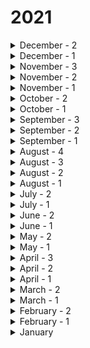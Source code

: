 # 2021

<details>

<summary>December - 2</summary>

#### What's new:

* Group tagging auto-suggestions feature has been developed. The system will auto-suggest the tags when admin types something in Target Group > Add Tag menu.
* The admin will be now able to send the same phishing or training campaign to the same target group multiple times in minutes if the Mark As Test option has been used.
* If the admin enables Reminder and chooses the present day and time, the Reminder count has been starting from the present day, and now the Reminder will be started from the next week for the related day and time.
* There is a new feature called ‘Managed, Not Managed’ options to categorize the companies. This will help Resellers to categorize their customers as Managed or Not Managed and the companies which have ‘Not Managed’ option will not be listed in the multi-tenant menu.
* The admin will be now able to delete users from all training reports that exist on the company profile and restore the user from all training reports as well if needed.
* The admins will now be able to fetch users who are NOT COMPLETED the training via one API Endpoint.
* The companies will be listed as alphabetical order in Switch Company function.

#### Improvements:

* A performance improvement has been done for the Target User list.
* A performance improvement has been done for downloading gamification dashboard reports.
* A performance improvement has been done for the Scheduled Reports menu.
* A performance improvement and bug has been done for the ‘Stop’ training button.
* The admin could click the Save button multiple times on the Training Report > Reminder Edit page. The Save button will be passive automatically after the first time clicking.
* The data state will be resetted if admin clicks X or Close buttons to close the page on the multi-tenant menu.
* The admin will be warned if admin enables the Reminder but does not configure it.
* The certificate email queue will be now listed in the Advanced Settings > Email Queue menu. The Resellers will be able to see the certificate email queue real-time of their customers.
* The ‘Surname’ field name has been changed to ‘lastname’ in excel sheet for target users.
* The ‘DATE\_FORMAT’ attribute date format will be be fetched from the customer’s profile settings.
* A performance improvement has been done for the LDAP fetch users.
* The original Reminder count number will not be used for the training send, the original count which was written for Reminder will be used for Reminder itself.
* The public admins will be warned if a user has been added via public domains as a red banner on the public domain.
* The admin will be warned if the admin doesn’t choose a language while launching the multi-language training.
* The pop-up messages when using the Resend feature are now more clear for the admin to understand on phishing campaigns.
* The admin can use ‘Space’ while specifying a password. It can be used while creating an admin account or updating the password.
* If the admin marks the phishing campaigns as Mark As Test, the data related to phishing campaigns will disappear from the dashboard.
* The category of Reminder Notification template has been updated as ‘Awareness Educator’

#### Bug Fixes:

* The admin could send a training or phishing campaign to the users who are authorized before and but unauthorised. The Reseller now won’t be able to send the users whose email domain is not listed in the Restrict Email Address menu.
* A bug that caused Reseller not to see the first 8 graphics on the phishing campaign was fixed.
* A bug for a one phishing campaign was fixed.
* A bug that caused a scheduled training not to start at the correct time was fixed. The scheduled training campaigns will be sent according to the customer time zone at the correct date and time.
* A bug that caused the Incident Responder Notification Template not works has been fixed.
* A bug that was causing a user who finished the training but listed in the Not Completed tab in a training excel report.
* A bug that was fetching Department information from users incorrectly has been fixed.
* A bug that was showing deleted public domains on the Restrict Email Address menu has been fixed.
* A bug that caused the admin to Bypass blacklist words while creating a phishing subdomain has been resolved.
* A bug that has caused the last 5 campaigns not to show accordingly in the ‘Last 5 Campaigns' menu in the dashboard .
* A bug that caused the Randomize feature to work as alphabetical has been resolved.

</details>

<details>

<summary>December - 1</summary>

#### What's new:

* The feature of reporting mails with the 'Send to analysis' button has been added to the Google Workspace plugin.
* A list of users reporting phishing emails has been added to the phishing simulator module.
* The feature of scheduling phishing campaigns has been added.
* The 'Campaign Reports' page, where reports of phishing campaigns can be viewed, has been added.
* PDF reports produced in the Fortinet analysis engine can now be downloaded with the 'See Details' button.

#### Improvements:

* A performance improvement was made while adding users to target groups.
* A performance improvement was made in the home page and the opening of the dashboard on the home page.
* In the scan results performed on IBM X-Force, a more clear result is displayed instead of the numerical result.
* The performance of Opened, Clicked and Submitted lists has been improved in the phishing simulator module.
* Time information has been removed from the data in the 'Renewal Date' and 'Date Created' fields in the Companies list.
* The name of the description merge tag in the template editor has been changed to a message in the editor.
* A performance improvement has been made in the opening of the Email Template and Landing Page pages.

#### Bug Fixes:

* Fixed the issue where the investigation time in Outlook investigations changes depending on the user's machine.
* Fixed the issue where the 'Sender IP' field was blank in some mails.
* The problem that some users cannot log in to the platform has been fixed.
* The timeout issue on the Campaign page has been fixed.
* The error that some users get after clicking the 'Enable MFA' button has been fixed.
* Selection error where if the record edited in Template and Landing Page selections is a record after the 10th record, has been fixed.
* Fixed 'Not Delivered' value on the Campaign Summary page.
* Fixed 'Target Users' to display correctly in the campaign manager list.
* When the schema is set to only http on the domain page, https option is removed on the landing page.
* The problem that the file selection screen does not appear when some parts of the file uploaded component are clicked has been fixed.&#x20;

</details>

<details>

<summary>November - 3</summary>

#### What's new:

* Group Tagging + Multi Tenant Search feature is designed to help Reseller’s multi-tenant launch much easier. Reseller’s can tag Target Groups and launch training by using Tag based searching instead of Group name base.&#x20;
* Certificates will be sent now via Multi-Thread. The new implementation will help sending certificates much faster.&#x20;
* Certificate template {CompleteDate} merge tag is integrated with the customer’s preferred date format.

#### Improvements:

* The pop-up messages when using the Resend feature are now more clear for the admin to understand.&#x20;
* A performance improvement has been done for Target User adding.&#x20;
* A performance improvement has been done for creating the Company.
* A performance improvement has been done for the Roles menu.
* A sentence for the Reminder feature on the Multi-Tenant launch menu has been changed to one more clear for the admin.&#x20;
* Target Group Excel Sheet, the field name called ‘Surname’ changed to ‘Last Name’.&#x20;
* The Training list menu while launching the Phishing campaign was showing a specific number of training on the list, now it will show all the training content the customer has.
* The message is now more clear for the admin which was displayed if admin enters the blacklisted subdomain name in the Phishing URL field while on the edit menu of the phishing campaign.&#x20;
* A new message will be displayed if the admin writes dot (.) into the subdomain for SSL domains. The new improvement will reduce misuse of SSL domains. The training Type has been changed from ‘GROUP’ to ‘CAMPAIGN’ if admin launches the training via Phishing campaign.&#x20;
* The training type will be displayed as ‘CAMPAIGN’ and this will help admin to see the training launched via phishing campaign in the first look.
* The gamification dashboard excel report has a ‘User Performance’ column. The Enrolled and Completed column date format will be separated as Slash and the date format will be fetched from the Date Format of customer’s profile settings.&#x20;
* The admin will be able to create System User if there is whitespace in any field. The system will ignore the whitespace if there will be one in any field while creating the system user.&#x20;
* The new brand name has been added to Blacklist for phishing simulator. Brand names such as Apple, Microsoft, Amazon and many more global brands are not allowed to be used as words in Phishing URL.&#x20;
* The multi-language feature is now more improved and some bugs fixed.

#### Bug Fixes:

* A mandatory field which is ‘Description’ could be bypassed while creating a Playbook rule.&#x20;
* A mandatory field called ‘License’ was showing two times ‘This field is required’ while creating a company if this field was empty. The message will be displayed one time.&#x20;
* A bug that caused not to show the Source file of the training has been fixed.&#x20;
* The ‘User Performance’ column was displaying none data after being downloaded.&#x20;
* The ‘Waiting’ field which was displayed in the Sending Report menu of a training report is now improved. The deleted users from the training report will not be seen as ‘Waiting’ on the Sending Report menu.&#x20;
* The duplicate SMTP creation is fixed.&#x20;
* The sorting is fixed for Company > Company List > Status column.&#x20;
* If the admin marks as Test or Delete the phishing campaign, the phishing campaign data will disappear from the dashboard.

</details>

<details>

<summary>November - 2</summary>

#### What's new:

* Phishing campaign report page has been added to the Phishing Simulator module.

#### Improvements:

* Some additions and performance improvements have been made to the Campaign Manager screen in the Phishing Simulator module.
* Messages which are displayed when investigation delete & warning actions are created have been made clearer.
* Resource utilization optimization has been made for some API requests sent by the Outlook add-in.
* The links in the Email Template editor will no longer be clickable.
* Performance improvement has been made in the mailing list of Investigation results.

#### Bug Fixes:

* Permission differences of a company admin logging in from the interface with an API client in the company admin role have been fixed.
* An error encountered in some cases with the SAML method has been fixed.
* Fixed some tags in the phishing simulator email template editor.
* Corrected opening and closing behaviour of the left menu at low resolutions.
* The 'finished time' field in the Investigation details will now show the correct value.
* The error received when the queried hash could not be found in Virus Total on Virus Total has been fixed.
* Fixed an issue where some users appeared as 'Enabled' instead of 'Offline' in the phishing reporter list.
* Fixed an issue where multiple google workspace investigations were started, some of them started after quite some time.

</details>

<details>

<summary>November - 1</summary>

#### What's new:

* Campaign manager page has been added to the Phishing Simulator module.

#### Improvements:

* Improved performance in the section that updates the status of users who have turned off the Outlook add-in to 'Offline'.
* Improved performance while reflecting the emails in the Investigation results to the interface.
* Some error messages returned by the API in some scans with IBM X-Force integration have been made clearer.
* Performance improvement was made by searching by one hash instead of two different hashes in the auto-investigation criteria.
* Renamed VmRay integration to VMRay.
* 'GSuite' text in Source in Investigation details has been changed to 'Google Workspace'.
* Batch and faster processing of actions such as warning and deletion on Investigation has been provided.
* Performance improvement was made in Google workspace investigations.

#### Bug Fixes:

* An issue where the detail cannot be displayed when the detail button is clicked has been fixed for some VirusTotal scans.
* The error while searching with non-numeric characters in the User Limit column in the Company List has been fixed.
* The error received for integrations whose SSL certificate has expired has been fixed.
* The Progress field is now displayed correctly for users who do not have any mails matching the criteria in investigations.
* Fixed the issue where the names appear as 'No Name' in some privileges in custom roles.
* The default values of some analysis engine integrations are correctly selected.
* The 'Restore Default Settings' setting in the filtering options in the lists will now work as expected.
* The 'Incident Responder' menu will not be displayed for a custom role of the Incident Responder module that is not authorized.

</details>

<details>

<summary>October - 2</summary>

#### What's new:

* The Company ID is listed in the Company List to find Company ID much easily for APIs or other purposes.
* Reminder notification template {CREATE\_DATE} merge tag is integrated with the customer’s preferred timezone.
* Admin is now able to create Department based scheduled reports and receive specific reports based on Departments.
* The ‘Incident Responder On/Off’ feature has been integrated with Outlook MSI add-in.
* A business logic for Report Scheduling about ‘Last 1 Week’ option has been changed. The report will be generated from the last 1 week data from now.
* The warning page has been integrated with the By Email Group feature in the Training Module. If the admin sends a training, the warning page will be displayed with information about the training, groups, users and then the admin can send the training if wished.
* The Company timezone list is integrated with the Campaign Manager timezone list, now Company timezone and Campaign Manager timezone list are the same.
* The Duration column has been hidden by default in the Exam and Scores menu for SCOM training type.
* The Invoice Report feature has been developed, the Resellers are able to see training, phishing usage and other data of their customers for invoice purposes.

#### Improvements:

* The Notification template list is now loaded from the backend for better listing performance.
* The user experience about ‘Sending Limit’ is improved. The Sending Limit field can now be empty without getting a pop-up information message. The default value will be used if the admin doesn’t enter a number.
* The license user count will not be empty after the license expires.
* The phishing scenario has an HTML page and the admin can review the HTML page without entering a phishing URL. This has been improved for the EMEA Keepnet Labs cloud.
* The notification template list in the Playbook > Action > Notify menu has been improved to show the list much better for UI/UX experience.
* A performance improvement has been done for the Multi-Tenant training launch menu.
* The Reseller will not see default system roles if the ‘Custom Reseller Role’ option is chosen.
* The SCIM user group which is assigned to the SCIM application will not be created on the target group menu as an empty group.

#### Bug fixes:

* If a message pop-up about a field after filling up every field in a new company page, a few fields were missing and needed to be filled up again. The related few fields that include information will not disappear if there would be a pop-up message on the page.
* Some columns weren't sorting correctly in the Gamification Dashboard, now fixed.
* Some charts in the Training Report were showing full Browser User Agent instead of the name of the browser, which has been fixed now.
* Incident Responder Update notification template being sent has been fixed.
* Training Report > Sending Report > Waiting filtering option had a pagination issue which is fixed now.
* The Exam data was coming duplicate rarely for a few SCORM files, now it’s been fixed.
* The group name searching has been improved.

</details>

<details>

<summary>October - 1</summary>

#### Bug Fixes:

* Fixed the character comparison problems for users with Turkish characters in the email.
* Ensured that scanned users are not reprocessed when an incomplete O365 investigation job runs again.
* Fixed an issue where some simulation mails did not match with a playbook.
* The problem that sometimes 2 analysis report mails are received even though the user reports a single mail has been fixed.
* Fixed some bugs in Google workspace investigations.
* Ensured that the filter for 'Status' column in the Investigation details works correctly.
* Fixed a bug in test connections for some proxy settings on the Proxy Settings page.
* Filtering and sorting problem on 'Tenant Users' column in the role list on the system users page has been fixed.
* The master record of an item that is excluded from analysis engine scans is now displayed as Excluded instead of Undetected.
* Fixed an issue where the Investigation list would sometimes be empty.
* Fixed the issue where sometimes fields are disabled when trying to edit a record of the IBM X-Force integration.
* Fixed the association of Proxy Settings and SAML Settings custom roles with the visibility of the respective pages.

#### What's New:

* When adding an analysis engine integration, if IP, URL or File scanning capacity is not selected, a validation error will be shown.
* In case of an error, analysis jobs will be retryed 3 times and completed.
* The custom role options of the Proxy Settings and SAML Settings pages are moved to Company section.
* In Google workspace investigations, scanned users who are encountered an error while accessing their mailbox will now be seen in the investigation user list.
* Creating and listing phishing scenarios pages have been added to the phishing simulator module.
* Filtering feature has been added to the Role column of the System users list.
* Only active integrations are displayed in the 'Analyze' option in Playbook actions.
* Investigation results will now be automatically updated on the screen at 15-second intervals.

#### Improvements:

* Performance improvement has been made while creating Investigation users and processing investigation results.
* Status reporting frequency for auto-investigations increased from 10 seconds to 60 seconds.
* The users to be scanned in O365, EWS and Google workspace investigations were distributed and processed over different investigations.
* The name of the Roksit integration has been changed to Cyber X-Ray.
* Bandwidth usage is optimized in Google workspace and O365 investigations.
* Optimization was made in bulk deletion and warning actions on e-mails found in the investigation results.
* The error message returned when the username or password is entered incorrectly in a Cloudflare type DNS Provider definition has been made clearer.
* Prevented deletion of a record when this DNS, Domain, Landing Page, Phising Scenario record is being used in the system.

</details>

<details>

<summary>September - 3 </summary>

#### Bug Fixes:

* We fixed some bugs in some scans with **IBM X-Force** and **Google Safe Browsing** analysis engines.&#x20;
* We fixed the problem that the from information could not be retrieved from some emails.&#x20;
* We fixed the multiplexing problem in some email addresses containing Turkish characters in the phishing report list.&#x20;
* We have provided the page to be refreshed when a target user is deleted.
* We fixed an issue where the **Outlook add-in** would sometimes show an error when showing a message box.
* Validation was added to the email field on the DNS service definition page.&#x20;
* We added validation for IP addresses entered in the analysis engine IP exclusion list.&#x20;
* We ensured that tooltips that do not contain text are not displayed.&#x20;
* As a result of getting an error in **SAML** authentication, we have provided the URL to be redirected from whitelabelling.
* We fixed the issue where the "Priority" feature in **Playbook** was not taken into account.&#x20;
* We fixed the issue where the save button would not work when **Phishing Scenarios** was creating new **Email Templates.**&#x20;
* In the O365 plugin, we fixed the problem that the plugin title could not be customized according to the selected language and Turkish characters.

#### What's New:

* We ensured that target users can also be uploaded as csv.&#x20;
* We provided the default template content according to the template type selected on the **Notification Template** screen.&#x20;
* We added Roksi analysis engine integration.&#x20;
* We added **Landing Page Template** creation and listing pages to the **Phishing Simulator** module.&#x20;
* We added domain definition and listing pages to the **Phishing Simulator** module.&#x20;
* We added a test connection button to the **Zen Spamhause** type integration definition screen.&#x20;
* We added a sender name column to the mailing lists in the Investigation details.&#x20;
* We added a page that shows which groups the **Target Users** belong to.&#x20;
* We added the display of errors received during **SAML** authentication in the interface.

#### Improvements:&#x20;

* We provided faster processing of heartbeat requests sent by the **Outlook** **Add-in.**&#x20;
* We provided faster processing of investigation status report requests sent by the **Outlook Add-in.**&#x20;
* We made performance improvements in email analysis with **Virus Total** and **Forti-Sandbox**.&#x20;
* In the **Proxy Settings** screen, we made it possible to save the name and default proxy options without making a test connection.&#x20;
* We made performance improvements in **Google Workspace** investigations.&#x20;
* We made a performance improvement in the opening of the **Integrations** page.&#x20;
* We made a security improvement during the phishing template creation phase.

</details>

<details>

<summary>September - 2</summary>

#### Bug Fixes:

* **Incident Responder > Workflow** duplicate records are fixed after editing the rule.
* We fixed an issue that the **{FIRSTNAME}** tag which wasn’t working in the notification template.
* We fixed other minor bugs.

#### What's New:&#x20;

* Timezone has been implemented for the mult-tenant company based training launch.
* **Multi-thread** email sending is implemented to the system. The sending email speed has been increased via multi-thread.
* Email sending queue is displayed on the **Analytics** menu now.
* “Delete email” option included in the **Phishing Reporter** button for **O365, Exchange Online.**
* We now have multi-language support for Scorm based training.
* We now have advanced logging for Scorm based training that logs all data for future analysis requirements.
* SCIM - "Set by Default Group" option will be automatically enabled and only **Reseller** roles will be able to **Disable** the "Set by Default Group" option.
* **Google Workspace Add-in** will be downloaded on **Phishing Reporter UI**.
* Reseller will not start a campaign (training and phishing) to any domain which is not whitelisted on the **Restrict Email Address** menu.
* The timezone information in the **Campaign Manager > New Campaign** will come from your company timezone now.
* Once the Reseller configured a setting, the Reseller will not be the owner of the settings. The improvement is for "Role page, Certificate page , SMTP page".
* On the **Multi-Tenan**t, By Email Group menu, when you click on the **X** button and **Close** button, the old state will be reset.
* MP4 type of training will be stopped automatically when the user changes the training tab or when the browser is in the background.
* **OneLogin SCIM** integration has been developed and implemented to the platform.
* In order to reduce duplicate phishing assignments or accidentally launch a phishing campaign twice, there is a new pop-up message warning for administrators.

#### Improvements:

* "Auto-reset for License" field on **Company Edit** menu is be improved to reduce admin error.
* The user will be warned if the user leaves an empty field while setting up **Report Scheduling**.
* Three **SMTP IP** addresses have been added to the default dashboard.
* We made performance improvement on adding target users on the target group page.
* &#x20;We made performance improvement on the  **Phishing Campaign Manager** page.&#x20;
* A logging mechanism is developed to log create, edit, update and delete operations for **Target User** menu.

</details>

<details>

<summary>September - 1</summary>

#### Bug Fixes:

* We fixed a bug on the no proxy section on the **Integrations** page and added the default proxy option.
* We fixed a bug related to the **Clear** button on the **Investigation** list, it works correctly now.
* We fixed a bug about unsupported scan types not appearing in the **Playbook** section where integrations are selected.
* We fixed a bug in the filter section of the **Mail Configurations Status** and **Platform** column.
* We fixed a bug in filtering by the **User Status** column in the target user list on the Investigations page.
* We fixed a bug in the search by integration type on the **Integrations** page.
* We fixed a bug related to the number of scanned emails in the **Investigation** details.
* In the **Investigations** details, we fixed a bug related to the problem that the icon appears but the label does not appear for Outlook type investigations.

#### What's New:&#x20;

* We have enabled **URL, Attachment, IP** exclusion lists to be defined on the Integrations page.
* We added support for the investigation on **Google Workspace**.
* We enabled the notes field to be seen in the reported email details.
* We enabled a template to be selected while notifying users in **Reported** email details.
* We provided default **URLs** on an **API** basis on the **Integrations** page.
* In the **O365** mail configurations page, we added the domain selection so that only certain domains can be investigated.
* In case of an error in the target user list on the **Investigations** page, we ensured that the cause of the error can be seen as a tooltip when hovering over **Scan Status**.
* We enabled the **Scan Status** column to be filtered in the target user list on the **Investigations** page.
* We removed the **Company** module license type from the company definition screen and enabled it to be given by the system.

#### Improvements:

* We made a performance improvement for the target user list on the **Investigations** page.
* We made a performance improvement on **O365** investigations.
* We improved the performance of the test, enabling the email body to be retrieved in the test connection section of the **O365** mail configuration screen.

</details>

<details>

<summary>August - 4</summary>

#### Bug-fixes :

* We fixed some bugs related to **IBM X-Force** scan results.&#x20;
* We fixed a bug that caused the user's email address not to be identified by the Platform while using Phishing Reporter.
* We fixed a bug that caused the scan status column to show an empty value on the target user list of the investigation details page.&#x20;
* We fixed a bug on image upload for the **notification template** page.&#x20;
* We fixed a bug that new items are not shown on the **audit log** page.&#x20;
* We fixed a bug that caused the custom roles cannot be deleted by a root user.&#x20;
* We fixed the bug that caused a user to grant some licenses to sub-companies, even these do not have this license.
* We fixed a bug that brought incorrect information on the **white-labelling** settings page.&#x20;
* We fixed a bug that caused the date and email relay information empty on email details.
* We fixed a bug that some items cannot be clicked on the switch company list.&#x20;
* The total target user count will now show correctly on top of the investigation detail page.&#x20;
* On the **Investigation details** page, the target user list was correctly sorted according to the scan status column.

#### What's New :

* We added **Google Safe Browsing** and **IP Spamhause Zen** analysis engine integrations.&#x20;
* We have developed a log collection tool for our **Outlook add-in** and diagnostic tool for faster status checking and error detection.&#x20;
* We have enabled our Background service to run as a Windows service as well.&#x20;
* We added proxy selection support for integrations.&#x20;
* During the deletion phase of the proxy, we added a check that if this proxy is used by an analysis engine, it should not be deleted.&#x20;
* We introduced the captcha requirement when many incorrect passwords and multi-factor authentication codes are submitted.&#x20;
* While reporting email via Phishing Reporter, we have provided a text showing the status of the process.&#x20;
* We added the ability to stop the investigation for **EWS** type investigations.
* We developed an add-in for **Google Workspace.**
* We developed a feature that allowed users to generate the **Google Workspac**e add-in on the **Phishing Reporter** page.

#### Improvements :

* We improved a feature that the investigation details now include details about the type of investigation selected.&#x20;
* We improved the validation error feature when no criteria are added on the Investigation screen.&#x20;
* We have improved the validation error feature when at least one target user group is not selected on the Investigation screen.&#x20;
* We added detailed log export support to the outlook add-in for better due diligence.

</details>

<details>

<summary>August - 3</summary>

#### Bug Fixes:

* We fixed an issue that caused limited search on **Incident Responder > Investigation > Scanned Email** page.
* We fixed an issue that created the blank excel reports on **Report Scheduling**.
* We fixed an issue that reverted the users back to the **Edit** page when they deleted training content.
* We fixed an encoding issue that caused some characters not to display correctly when searching an email in the **Manual Investigation** on **Incident Responder > Investigation page.**
* We fixed the “role cloning” bug. Resellers can clone a role to other tenants now.&#x20;
* We fixed a bug that was resetting all settings when admins edited any input on **Report Scheduling.**
* We fixed a bug in the search function under the **Users** column in the **Target Group**. The search now includes text along with numeric values.
* When the target users were uploaded via an excel sheet, you had to refresh the page to see target users on the system. We fixed this bug, as soon as you upload it,  you will see the target group list immediately.&#x20;

#### What's New:

* “Multi-tasking” feature is developed to send training emails 5x times faster.
* Current gamification dashboard logic now supports any type of training content (HTML5, MP4, and scorm 1.2)
* “Stop and start button” is created for the training assignment on the **Report Manager > Training Report** page. Now, an admin can stop any training that is currently being sent and continue any time.
* An admin, reseller or any custom role which has granted permission can delete a system user from the **Company > System User** menu.

#### Improvements:

* We created a new business logic that does not allow a Reseller to be a Reseller for itself.
* We now started to host 3rd party components such as fonts, .CSS, Javascript into the platform - there will not be any internet dependency for on-premise customers.
* We improved our “auto-update feature” which now includes **Phishing URLs.**
* We improved the performance of search functionality on the **Incident Investigation > Scanned Emails** page.
* We improved the performance on the **Sending Report** page on the training report.
* A logging mechanism was added for iSpring based HTML5 training to save data in any error.
* A logging mechanism is developed to log create, edit, update and delete operations for **Notification Template,** and **Reminder** on **Training Report.**
* If the **Training Notification** template does not exist,  the users will be notified when they customize the training.
* We made an improvement to reduce duplicate training assignments. The admins are not allowed to assign training more than one at the same time or in the last 3 minutes on the **Training Launch** menu.
* We improved the training launch button that reduces any admin mistake to send training twice to similar groups.

</details>

<details>

<summary>August - 2</summary>

#### Bug Fixes:&#x20;

* Advanced reporting option on **“Report Scheduling”** bug is fixed, now it sets correct details once you set up.
* Same phishing **URL** allowed to use for different phishing scenarios - the system no longer warns admin for this conflict.
* Using different characters (like -,!,+,&,etc.) in the training name and using these characters in search bugs is fixed.
* The bug that the CKFinder file manager was not listed on the **Training** page was fixed

#### What's New:

* The **“Select All”** button on datatable selects only visible records after a search result instead of all records in the datatable.
* Time zone and data format feature added on company profile that each company allowed to use their own time zone and data format.
* Time zone and date format used in excel reports.
* Time zone and data format integrated into **Training assignment, Phishing Campaign Report, Training Campaign Report** and **Report Scheduling.**
* In order to reduce duplicate training assignments or accidentally launch a training campaign, there is a new pop-up message warning administrators and asking for approval for this operation with a detailed description.
* MP4 formatted training name is used as a Title on the end user’s browser.
* A logging mechanism is developed to log create, edit, update and delete operations for Training modules.
* 4 new languages (**Estonian, Russian, Hebrew**, and **Dutch**) were added to the training modules.

#### Improvements:

* Performance improvement on **Training Summary** report.
* Performance improvement on **Score** page on training report.
* Performance improvement on **Exam** page on training report.
* Performance improvement on **Email** group list on the target group.
* Performance improvement on **Phishing Campaign** list.
* Performance improvement on the **Company** list.
* Performance improvement for **Leaderboard** calculation on **Gamification Dashboard.**
* Performance improvement on the **Training** list.
* Performance improvement on the **Phishing Scenarios.**
* **XLS Excel** 1999 format upgraded to 2007 version **XLXS** format on **Incident Responder** report.

</details>

<details>

<summary>August - 1</summary>

#### **B**ug Fixes

* We fixed an issue that was causing diagnostic tools to get the email addresses for some users.
* We fixed some bugs during the analysis of a reported email indicator with **Fortinet**.
* We fixed some bugs that were causing the **sender IP** to not be extracted from reported emails and not displayed geolocation.
* We fixed a bug that was causing the analysis of the simulation emails.
* We fixed a bug on **O365** configurations that was causing test connection failures for some **O365 accounts.**
* We fixed an issue that was causing an error message on the investigation details page.

#### What’s New:

* Analysis results are directly reflected in the reported emails even if analysis continues for other indicators in the reported email. When a result of an indicator is a malicious or phishing item, it updates the reported emails analysis result immediately.
* **Outlook Add-In and Diagnostic tool** installations are versioned so that when a new version is distributed, it automatically replaces the old version without an uninstallation.
* **Outlook Add-In** now sends the operating system’s user account **SID** which will be used to identify, group and differentiate email accounts used by OS accounts.
* **Threat Sharing** posts now can be liked from the preview directly without expanding the post.
* **Auto Investigations** are now starting if there is no active investigation with the same criteria for optimization.

#### Improvements

* We improved performance when users attempt to stop an ongoing investigation on **Outlook Add-In** and **O365 investigations.**
* We improved the usage of target user custom fields in date and date-time types. Date fields show only the date and date-time fields show full date and time information.
* We improved performance on the **drop-down lists** and **autocomplete lists** by loading items on demand.
* Clickable areas of the data table actions are enlarged so that click action occurs not only clicking the visible text, but also clicking the hovered area for thebetter user experience.
* **Investigation** date range selection now includes the selected end date.
* We improved the analysis performance on reported emails.
* **O365 investigations** scan performance and result matchings on the given filters are improved.
* We improved performance on the **Company List** page.

</details>

<details>

<summary>July - 2</summary>

#### Bug Fixes:

* A bug causes marking items as malicious when posting a new incident on **Threat Sharing** was fixed.
* A bug that causes the investigation to be interrupted for **O365 inbox** scans was fixed.
* A bug on the **Outlook AddIn** that stops sending heartbeat was fixed.&#x20;
* A bug that users with unconfirmed emails fail to log in after a **SAML** configuration is applied was fixed.

#### What's New:

* The **Incident Sharing** feature is implemented with **Cross Company Integration** which extends the analysis capabilities of an incident. Customers can open their analysis engines to our other products, which can be configured by their Integrations and Rest clients with many reporting features.
* Investigations for **Exchange Web Services** are implemented. EWS can be configured from the **Mail Configurations** page and users' mailboxes are scanned when starting a new investigation.

#### Improvements:

* We improved performance on the **Company Group Details** page.
* We improved performance on the **Target Group Details** page.
* **Company Create** quick links are opened on the new browser tab when clicked.
* Users logging in with MFA now can select don’t ask again on this computer option so that they do not have to enter MFA code each time they log in.
* We improved performance on reporter emails’ analysis.
* **Outlook AddIn** now can report emails that are opened in a separate **Outlook** window.

</details>

<details>

<summary>July - 1</summary>

#### Bug Fixes:&#x20;

* The date and time was fixed for some users and system-wide in **Gamification Dashboard.**
* The timezone has been fixed in **Phishing Simulator > Campaign Manager** menu. The date and time which are chosen while sending the phishing camping should be sent on the correct date and time related to the company's timezone.
* A control mechanism was added to the users who have low-level roles. The low-level role user can't change the role of the high-level user.
* The MP4 training contents can be watched in the browser as full-screen by default.
* The **User KPI** menu was improved and a bug was fixed.
* The training which was published via the **Available For** feature wasn't being saved the first time with a custom email template - this bug is fixed.

#### What's New:

* A new report generator that provides information about the summary of the training deployed was developed for Resellers.
* The user roles are now optional for Resellers. The Resellers are able to choose which roles the customer will have.
* If the customer has a custom Relay SMTP rule, the **SMTP Relay test** is now optional to be active or inactive.

#### Improvements:

* The system performance and stability increased.
* The **Restrict Email Addresses** menu works server-side now, this will create performance for listing and adding.
* The Reseller is able to add different types of domains to the **Restrict Email Address** menu now.
* **The O365** integration automatic status checker was improved to detect whether or not the O365 integration works correctly.
* **Incident Responder**, **Manuel investigation** is now supported different characters while searching an email in the users' inboxes.
* The customer is now able to upload different image files which include spaces or different characters in the image file name to the **Whitelabeling** menu.&#x20;
* The new training is now saved as the **System Email Template** option as default until the user decides to use the **Custom Email Template** option in the training.

</details>

<details>

<summary>June - 2</summary>

#### **Bug Fixes:**

* A bug causes scrolling problems on the modal popups.
* Bug fixes on security, performance and stability throughout the platform.

#### What's new:

* Investigation regex filter on mail body feature is implemented. When a filter is selected, scanned emails that match to the given regex shall be displayed on the investigation results. (\* This feature requires the update of the Outlook AddIn clients)
* New Company onboarding wizard is implemented. When resellers create a new company, settings like SMTP and white-labelling of the new company can be configured quickly with a click of a button.
* Notified email result field text can be customized by the selected company’s language.

#### Improvements:

* When downloading the current page of the Phishing Reporter users, the users listed on the page and on the excel page do not match since the last seen information of the users is updated. Now, the displayed user list is reflected to excel.
* List pages’ performance has been optimized throughout the system.
* On the Investigation List page, user count and progress calculation performance is improved.
* Authorization flow is reimplemented for performing better authentication/authorization checks.

</details>

<details>

<summary>June - 1</summary>

**Bug Fixes:**

* This release contains majorly fixed bugs, improved security, performance and stability throughout the platform.

#### **What's New:**

* SAML integration is implemented. Companies can create an integration for their SAML identity providers and users now can login using SAML integration. When using SAML, a user who doesn’t exist on the system is created with their assigned user information and role on the SAML identity provider.
* Audit logs can now be displayed and exported on Windows Event Logs.

#### **Improvements:**

* In Phishing Reporter Users table, Status column is renamed as Add In Status.
* Phishing Reporter Outlook Add In performance is improved when Outlook is started.
* Target user custom fields with the date and date-time types can now be filtered and displayed within the option of active user’s timezone and date-time format selection.
* Datatable filter for the multi-select search box is improved. When an item count is less than 5, the search box is not displayed. Otherwise, users can search using multiple filter items.
* Permission names are listed in a user-friendly way on Custom Role create/edit pages.&#x20;
* Investigation actions are improved for consistency and better user experience both on playbook and investigation start pages.

</details>

<details>

<summary>May - 2</summary>

#### Bug Fixes:

* Fixed several bugs, improved security, performance, and stability throughout the platform.

#### What's new:

* Investigations now scan emails from the enterprise vault for Outlook Addin; users, as well as emails in the enterprise vault, can be deleted from the Investigation details page. In addition, users can report emails for scanning in the enterprise vault with Outlook Addin.
* Phishing Reporter User’s email addresses are now persisted as encrypted.
* Audit logs are now can be found in the Event Logs.
* Logging API requests/responses are now configurable.
* The source column can be filtered on the Reported Emails table.
* AddIn Status and Diagnostic Tool status columns are now filtered on the Phishing Reporter Users data table.
* The login page is updated for Identity Provider (like SAML) implementations for the next releases.
* The server-side pagination feature is expanded for the entire data tables on the system.

#### Improvements:

* Timezone and date-time settings improved. Users can now alter their settings without logging out and in.
* Consistency is provided on data displayed after deleting an item from the last page of the datable.
* Target User Bulk Operation with Excel feature performance is significantly improved.

</details>

<details>

<summary>May - 1</summary>

**Bug fixes:**&#x20;

* The certificate now can be resent in the Sending menu on the training report.
* After you edit the phishing campaign after sending the phishing campaign by using Campaign Manager, you now see the correct template settings that you sent.
* The phishing reporter MSI add-**i**n can be downloaded from the menu in EMEA Keepnet Labs Cloud.

**What's new:**

* The video forward bar can be disabled or activated in Video training. The user cannot pass quickly from beginning to end while watching the video. The progress bar will be disabled if the option chosen in the video training edit menu.
* Both EMEA and Global Keepnet Labs Cloud have Forti Sandbox integration for Incident Responder.
* Phishing Report Mark As Test feature is developed. You can now mark the phishing campaign as Test. The related phishing campaign statistics will be removed from the User KPI.
* New APIs have arrived. You can now be able to create, delete, list target groups or users. You can now be able to list phishing campaigns, and inside of the phishing campaigns, you can get information from Summary, Department, Phishing Report, Sending, Campaign Clicked, Campaign Opened, Campaign Submitted, No Response, Macro Attachment menu(s).
* Show unique domains: You are now able to see unique domains in the target group with one click and be able to whitelist the domains in the customer profile.

**Improvements:**

* The old flash-based serious games have been removed from the training list. The new HTML5-based serious games will be uploaded to the platform.
* The target groups which belong to an Inactive company will not be seen in the multi-tenant launch menu.

</details>

<details>

<summary>April - 3</summary>

#### **Bug fixes:**

* System Role name not matching in the System User menu bug is fixed.
* Incident Responder Notification Template not being cloned as Custom bug is fixed.
* Office365 Phishing Report Picture no loading bug is fixed.
* The bug in the Get Email field is fixed.
* The bug that was downloading Encrypted Attachments on the Analysis Detail page is fixed.
* Office365 MD5 investigation bug is fixed.
* The reminder bug is fixed.

#### **What's New:**

* Captcha for custom Whitelabeled SSL domains is now available.
* Copy button is added in the Analysis detail menu in Incident Responder reported email page to copy URLs with one click.
* Updating user's email addresses in Azure/Okta without creating duplicate records in the system is available.&#x20;
* The Auto Investigation feature now supports Office365.
* Reseller column developed and can be filtered in the Companies menu.
* Training and Reminder notification templates have a **'first name'** tag feature now.
* System Training's URL will be automatically changed when the training synchronized in On-Premise servers.

#### **Improvements:**

Advanced Reporting Dashboard speed improvements are made.

</details>

<details>

<summary>April - 2</summary>

* Reanalyze option is added for sending reported emails. You can send an email to the analysis using the integrations you’ve. The undetected items will be rescanned.

- Scanned items in reported emails now check the verdict in the analysis engines once - instead of polling them for 24 hours if no verdict has found for the item.

* API Keys for integrations are now masked for security purposes.

- Custom roles are implemented. Custom roles with custom permissions can be created and selected as well as made available for the tenants.

* When creating a system user, the default selected role is now set Company Admin instead of Root in order to make system user creation easier.

- Company switch performance and search are significantly improved.

* Client secrets are masked now on the Rest API client’s edit page for security reasons.

- Multi-Factor Authentication SMS codes countdown is added for improved user experience. A minute countdown can be seen on the MFA screen prior to sending an SMS again.

* Sender email address and Sender name columns are added to the reported emails table.

- The footer design is refreshed.

* Notification templates can be seen and filtered as a separate column by module they belong to on the Notification Templates page.

- Email and landing page code editor functionalities are improved.

* URL Analysis Result tab for reported email tables is refreshed. It is possible to see more details about integration that the given URLs in the reported email are scanned with.

- Performance is significantly improved for O365 investigations as well as target user bulk add operations.

* Target users’ bulk update field selection dropdown now has the “None selected” option as an escape for correcting selections for mismatched properties.

- The investigation option for Threat Sharing posts is now displaying all items that can be investigated with displaying harmful items option.

* Performance improvements have been made when sending a new post on a crowded Threat-Sharing community.

- Playbook action now has a status field. Reported emails’ status can be set automatically when matched a playbook with status action.

* Office 365 settings are stored as encrypted on the DB.

- The test button for SMTP settings is added.

* Some labels and snack bars on the UI are fixed.

- Some bugs on the several modules system for stability are fixed.

</details>

<details>

<summary>April - 1</summary>

* Numerical values in Line Graph and in Training Reports were fixed.  We show the view duration between 0-100 percentage. It will be much easier to understand the data in the training report excel on SCORM training.

- Training Logging Mechanism was fixed. We log basically every action that users make in the training list or in the training report such as, delete, launch, edit a reminder, disable reminder, any action on the training report menu.

* We fixed the bug that the system was submitting the same action after refreshing the page.

- Training Report Menu Not Loading Data Real-Time was fixed.  We improved this page to make this page loads in real-time without needing to refresh the page in order to see new data on the training report.

* Small typos/ bugs are fixed on the company selection structure.

- Virustotal Link Shows Up in Phishing Campaigns was fixed. The admin sends a phishing campaign to the employee, employee report this phishing campaign without clicking it. But when the user reports it, the user is seemed to click the link because of the Virustotal scanning in the phishing campaign.

* Sub Reseller can't be Reseller of Master Reseller bug was fixed.

- The admin is able to get unique training URLs of each user from specific training.

* We fixed the {FirstName} variable not displaying in the preview error. When a user previews the phishing campaign, it doesn't show the user's first name, but this feature normally works as expected. We fixed this case.

- Page loading was improved on Advanced Reporting Dashboard, and page loads under 1 second.

* A Bug fixed on the Company group. When Reseller adds a company to a company group, the company gets training, but also some training doesn't show up in the customer profile. We fixed the business logic permanently.

- [Phishing Simulator](https://keepnetlabs.com/products/phishing-simulator) Duplicate User Sending bug was fixed. When the admin sends a phishing campaign to multiple groups and if X user in these 3 multiple groups, for example, the user receives a phishing campaign three times. This business logic has been developed in this release.

* XML Button - Suspucius Email "To" feature was added. When the user reports a suspicious email, the original email will be sent to the IT or SOC email group.

- White labelling Menu Favicon bug was fixed. When Reseller simulates a company that is under the reseller and goes to the White labelling menu of the company, the Keepnet logo was showing up automatically instead of the Reseller. We fixed this and showed the Reseller's logo instead of Keepnet.

* Training Report Reminder Date improved, and the bug was fixed.

- Reseller Menu Added to Multitenant Training Page. The admin will be able to see the Reseller name in the Reseller menu on the Multitenant Training Send page.

* The 'Hide EULA' option was removed from the company edit page to the Whitleabeling menu.

- Awareness Educator module iSpring integration upgraded from 8.7 to 9.7 version.&#x20;

* The exchange XML button is now compatible with Outlook Desktop on Apple Mac OS X, Microsoft Outlook, and OWA applications.

</details>

<details>

<summary>March - 2</summary>

* White labelling options are added to the system. Now you can set up your Keepnet product with your own brand by customizing the product logo, brand name, favicon, footer links, and etc.

- Search functionality and performance are enhanced on the Switch Company page. Also, we added a link to the Companies page where the user can see the full list of companies he/she authorized to switch.&#x20;

* The performance is greatly increased while uploading and importing a large file containing a large number of target users.&#x20;

- Sensitive data like system user first name, last name, the email address will now be kept encrypted in the application database. These encryption changes are applied to System User, Target User, Company Info, SMTP settings, and Integrations data.&#x20;

* IBM X-Force analysis engine integration is added.&#x20;

- Analysis engine results that are still pending will now show as Undetected instead of N/A. Custom fields can now be filtered in Target User, Target Users Import, and Add User To Target Group pages.&#x20;

* The dashboard background on page load now shows correctly on Safari browsers. System users who are created after creating a company are now correctly added under this newly added company, instead of the active company for logged-in user.&#x20;

- All Audit log page operations like filtering and sorting now switched to server-side. Implemented various UI enhancements on e-mail template design editor.&#x20;

* We added support for editing HTML and CSS of an email template and fixed cases where CSS classes do not get applied to the elements. &#x20;

- We removed the option for disabling multi-factor authentication once the user successfully finished setting up multi-factor authentication, and we added the option for users to switch multi-factor authentication to the application on the security page.&#x20;

* We refreshed minor UI elements and labels for Multi-Factor Authentication login.&#x20;

- We removed 100 record limits from Community and Incident lists

* We implemented a fix where the user will no longer see posts from communities he left in the Threat Sharing module.&#x20;

- The system pop-up dialogues are refreshed for a better user experience.&#x20;

* On the Integration add edit page, the description field is changed to the text are for providing a better view when entering a description for the analysis engine.&#x20;

- Exporting data to the excel file label is changed from XLS to XSLX on the data table export feature.&#x20;

* Investigations list table columns are updated with displaying the Investigation triggers as Automatic, Manual as Playbook, etc.&#x20;

- Test connection feature is added for VmRay integration.&#x20;

* Also, an issue is fixed for blocked uploads to VmRay when some characters exist in the filename.&#x20;

- Left menu collapse animations are synchronized with the left menu items' movements.&#x20;

* We fixed the errors below:&#x20;
  * An error when hash scan and file upload analysis status displayed incorrectly in some situations.&#x20;
  * An error when the logged-in user company displayed incorrectly in some situations.&#x20;
  * An error while filtering the AnalysisSource column in the Reported Emails table.&#x20;
  * An error while importing target users using an empty excel file which is downloaded from google sheets.&#x20;
  * An error where a deleted user role is also shown in addition to the current user role for logged-in users.&#x20;
  * An error when a logged-in user role is displayed as Phishing Reporter in some situations.&#x20;
  * An error on VMRay integration&#x20;
  * An error on investigations when causing to display all users scanned when scanned user count is 0.
  * An error while uploading an empty spreadsheet file.&#x20;

</details>

<details>

<summary>March - 1</summary>

* Multi-factor authentication support is added after a period of time multi-factor authentication will be required to log in for all users. We recommend setting up multi-factor authentication until this date with Authenticator tools like Authy, Duo Mobile, LastPass Authenticator, Microsoft Authenticator, Google Authenticator.

- An error on target user deletion is fixed.

* The Menu icon will now be correctly positioned on higher resolutions.

- Pages with excel export support will use a newer .xlsx file format rather than .xls format.

* A number of UI improvements are made on the investigation details page.

- The filtering experience on the investigation list page is improved.

* Target user and phishing reporter list operations are switched to the server-side for improved experience and stability.

- We enabled retrieving all records for the audit log page by placing a load all button.

* Filter options are added on pages with a listing, such as setting up a default filter for a better experience.

- Two new analysis engine integrations, FortiNet and VMRay are added.

* Suspicious email reporting is enabled on Outlook inspector mode for imported files on Outlook Desktop.

- Field customization is added for Office 365 integration.

* Some IDOR vulnerabilities are fixed.

- Sending mail to inactive users after mail analysis is prevented.

</details>

<details>

<summary>February - 2</summary>

* On the Target User page, bulk upload field mapping on the data table custom field’s columns is changed to display in the latest order.&#x20;

- Fixed an error on bulk upload function on the target user page - when Firstname and Lastname fields are empty on the provided excel file.

* Following improvements are implemented for Incident Responder Investigations:
  * Target Group / Target Users selections are implemented. You can start an investigation by selecting specific target users or multiple target groups.
  * For a clear and more focused investigation experience, items like Calendar meetings, Notes are discarded and provided an investigation for only mail items in scanned mailboxes.
  * When configuring O365, testing the mail configuration functionality is provided on the given mail address. In addition, for the actions like creating or updating a category in the test process, marked as a test for the indication.
  * Investigation for multi-language O365 accounts is implemented. Mails are displayed in the corresponding folder even if the mailbox of the user is in a different language.
  * Keyword regex and IP match condition filters are improved.
  * O365 investigation performance improvements are implemented.

- Column names and column orders are made the same as the UI’s default column order and names when exporting to PDF, Excel, and CSV for the following tables.&#x20;
  * Phishing reporter users
  * Investigation details
  * Target group details
  * Company list
  * SMTP settings
  * Notification templates
  * Rest API settings.

* Exported files are now named the same as an exported data table.

- The left menu is re-ordered for better navigation. While settings-related menus are moved down, menus that have critical system functions are moved upwards.

* The company logo and user profile part of the left menu is fixed, and a new scroll has been added to the left menu for easy navigation.

- A fresh button is designed for adding new items to the data table for better visibility.

* Minor changes have been made on the Playbook’s query builder for clarifying the rules you’ve created.

- Investigation filters are now grouped by type, and they are searchable now.

* A little “Folder” indicator label has been added to the Investigation details page on the folder list.

- SMTP settings have an easier configuration page by adding descriptions to the fields like Reply-To, Error To fields.

* Threat sharing post attribute selection when sharing an incident has been revised for hiding/showing items on the shared incident.

</details>

<details>

<summary>February - 1</summary>

* On the **Create** **Company** and  **Edit Company** pages, select a Reseller is no longer optional for Reseller roles.  A Reseller selection obligation has been created for users with the Reseller role. If the Reseller selection field is left blank, an error display is provided for users who create companies (custom company admin).

- Performance improvements were made on Exchange EWS integration and investigation features.&#x20;

* User’s department name added on both **“Leader Board”** and **“User Performance”** column on the Gamification Report.

- The User’s department name also added to the excel report on the Gamification Report.

* {TO} and {TONAME} shortcodes added to Scheduled Report email template.

- Bug fixing on Virustotal API key create/edit page. Trim has been made for errors that occur in VirusTotal API keys.

* Favicon featured added to Phishing Campaign.

- When a user deletes a training report, all statistics related to deleted training are automatically removed:&#x20;
  * Leader board
  * User performance
  * Training engagement
  * Company score
  * User KPI statistics

* _Report Manager > Training Report List > Sending Report_ page has a delete option now to remove user’s data from training report and as well as all related reports.

- _Report Manager > Training Report List > Sending Report_ page has a restore option now to restore user’s data from training report and as well as all related reports.

* Mark as a test option added to **Training report**

</details>

<details>

<summary>January</summary>

* O365 Phishing reporter extension can be used for reporting emails on Office 365 mailboxes.

- Column names and column orders are made the same as the UI’s default column order and names when exporting to PDF, Excel, and CSV.&#x20;
  * Target Groups
  * Company Groups
  * Company Group Details

* On threat sharing, reported emails, target users, company groups, and investigation details pages after an operation that requires users to land another page, users can stay exactly where they are after coming back to the corresponding page. For instance; when email details are clicked after navigating through pages when the back button of the browser is pressed, the reported email table displays the results where you left off.

- Server-side pagination, filter, and search are implemented in the following pages for better performance.
  * Threat Sharing Communities
  * Threat Sharing Incidents
  * Company List
  * Reported Emails
  * Target Users

* For a better user experience, a loading indicator is added to the company switch popup for listing the companies.

- On analysis results for reported emails, the Clean verdict is changed to Undetected since there is no 100% clean.

* A new design for the “Reported Emails” data table’s clustering feature is added with clustering by the reporter as well. When one of the cluster options is selected, the last item for that cluster is displayed in order to take quick action. For other emails with the selected cluster option, a detailed view is added.

- For the Rest API clients, IP restriction is configurable for each client separately: the client is allowed by any IP address or only from the selected IP addresses.

* “Notification Template” template category label is changed to the template type.

- Better search experience on data tables is provided by adding a one-second delay after writing a text into the search box.

* Google Tag Manager is added to the UI for collecting anonymous usage data.

</details>
